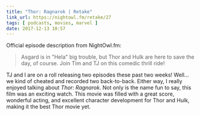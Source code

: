 ```yaml
---
title: "Thor: Ragnarok | Retake"
link_url: https://nightowl.fm/retake/27
tags: [ podcasts, movies, marvel ]
date: 2017-12-13 10:57
---
```


Official episode description from NightOwl.fm:

> Asgard is in "Hela" big trouble, but Thor and Hulk are here to save the day, of course. Join Tim and TJ on this comedic thrill ride!

TJ and I are on a roll releasing two episodes these past two weeks! Well… we kind of cheated and recorded two back-to-back. Either way, I really enjoyed talking about *Thor: Ragnarok*. Not only is the name fun to say, this film was an exciting watch. This movie was filled with a great score, wonderful acting, and excellent character development for Thor and Hulk, making it the best Thor movie yet.